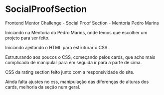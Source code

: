 # SocialProofSection
Frontend Mentor Challenge - Social Proof Section - Mentoria Pedro Marins

Iniciando na Mentoria do Pedro Marins, onde temos que escolher um projeto para ser feito. 

Iniciando ajeitando o HTML para estruturar o CSS.

Estruturando aos poucos o CSS, começando pelos cards, que acho mais complicado de manipular para em seguida ir para a parte de cima.

CSS da rating section feito junto com a responsividade do site.

Ainda falta ajustes no css, manipulação das diferenças de alturas dos cards, melhoria da seção num geral.
